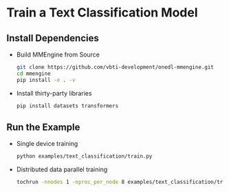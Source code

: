 # Train a Text Classification Model

## Install Dependencies

- Build MMEngine from Source

  ```bash
  git clone https://github.com/vbti-development/onedl-mmengine.git
  cd mmengine
  pip install -e . -v
  ```

- Install thirty-party libraries

  ```bash
  pip install datasets transformers
  ```

## Run the Example

- Single device training

  ```bash
  python examples/text_classification/train.py
  ```

- Distributed data parallel training

  ```bash
  tochrun -nnodes 1 -nproc_per_node 8 examples/text_classification/train.py --launcher pytorch
  ```
